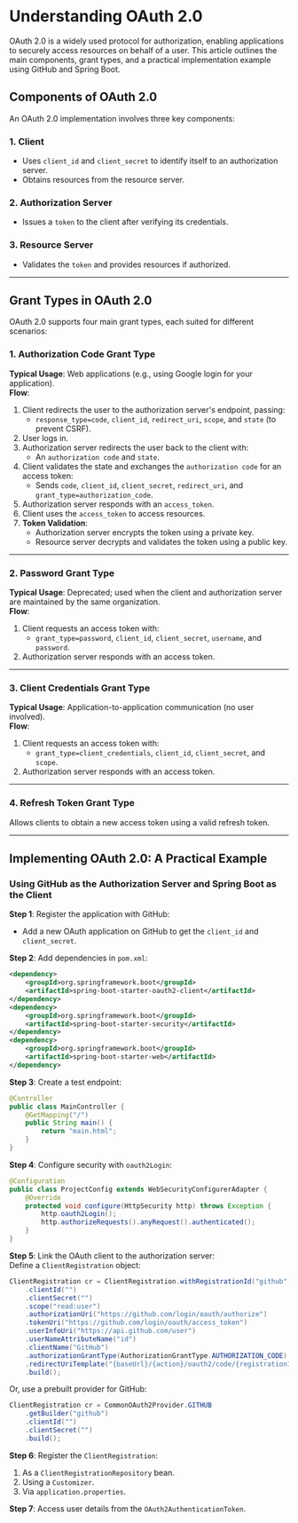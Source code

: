# Understanding OAuth 2.0

OAuth 2.0 is a widely used protocol for authorization, enabling applications to securely access resources on behalf of a user. This article outlines the main components, grant types, and a practical implementation example using GitHub and Spring Boot.

## Components of OAuth 2.0

An OAuth 2.0 implementation involves three key components:

### 1. Client
- Uses `client_id` and `client_secret` to identify itself to an authorization server.
- Obtains resources from the resource server.

### 2. Authorization Server
- Issues a `token` to the client after verifying its credentials.

### 3. Resource Server
- Validates the `token` and provides resources if authorized.

---

## Grant Types in OAuth 2.0

OAuth 2.0 supports four main grant types, each suited for different scenarios:

### 1. Authorization Code Grant Type
**Typical Usage**: Web applications (e.g., using Google login for your application).  
**Flow**:
1. Client redirects the user to the authorization server's endpoint, passing:
   - `response_type=code`, `client_id`, `redirect_uri`, `scope`, and `state` (to prevent CSRF).
2. User logs in.
3. Authorization server redirects the user back to the client with:
   - An `authorization code` and `state`.
4. Client validates the state and exchanges the `authorization code` for an access token:
   - Sends `code`, `client_id`, `client_secret`, `redirect_uri`, and `grant_type=authorization_code`.
5. Authorization server responds with an `access_token`.
6. Client uses the `access_token` to access resources.
7. **Token Validation**:
   - Authorization server encrypts the token using a private key.
   - Resource server decrypts and validates the token using a public key.

---

### 2. Password Grant Type
**Typical Usage**: Deprecated; used when the client and authorization server are maintained by the same organization.  
**Flow**:
1. Client requests an access token with:
   - `grant_type=password`, `client_id`, `client_secret`, `username`, and `password`.
2. Authorization server responds with an access token.

---

### 3. Client Credentials Grant Type
**Typical Usage**: Application-to-application communication (no user involved).  
**Flow**:
1. Client requests an access token with:
   - `grant_type=client_credentials`, `client_id`, `client_secret`, and `scope`.
2. Authorization server responds with an access token.

---

### 4. Refresh Token Grant Type
Allows clients to obtain a new access token using a valid refresh token.

---

## Implementing OAuth 2.0: A Practical Example

### Using GitHub as the Authorization Server and Spring Boot as the Client

**Step 1**: Register the application with GitHub:
- Add a new OAuth application on GitHub to get the `client_id` and `client_secret`.

**Step 2**: Add dependencies in `pom.xml`:

```xml
<dependency>
    <groupId>org.springframework.boot</groupId>
    <artifactId>spring-boot-starter-oauth2-client</artifactId>
</dependency>
<dependency>
    <groupId>org.springframework.boot</groupId>
    <artifactId>spring-boot-starter-security</artifactId>
</dependency>
<dependency>
    <groupId>org.springframework.boot</groupId>
    <artifactId>spring-boot-starter-web</artifactId>
</dependency>
```

**Step 3**: Create a test endpoint:

```java
@Controller
public class MainController {
    @GetMapping("/")
    public String main() {
        return "main.html";
    }
}
```

**Step 4**: Configure security with `oauth2Login`:

```java
@Configuration
public class ProjectConfig extends WebSecurityConfigurerAdapter {
    @Override
    protected void configure(HttpSecurity http) throws Exception {
        http.oauth2Login();
        http.authorizeRequests().anyRequest().authenticated();
    }
}
```

**Step 5**: Link the OAuth client to the authorization server:  
Define a `ClientRegistration` object:

```java
ClientRegistration cr = ClientRegistration.withRegistrationId("github")
    .clientId("")
    .clientSecret("")
    .scope("read:user")
    .authorizationUri("https://github.com/login/oauth/authorize")
    .tokenUri("https://github.com/login/oauth/access_token")
    .userInfoUri("https://api.github.com/user")
    .userNameAttributeName("id")
    .clientName("GitHub")
    .authorizationGrantType(AuthorizationGrantType.AUTHORIZATION_CODE)
    .redirectUriTemplate("{baseUrl}/{action}/oauth2/code/{registrationId}")
    .build();
```

Or, use a prebuilt provider for GitHub:

```java
ClientRegistration cr = CommonOAuth2Provider.GITHUB
    .getBuilder("github")
    .clientId("")
    .clientSecret("")
    .build();
```

**Step 6**: Register the `ClientRegistration`:
1. As a `ClientRegistrationRepository` bean.
2. Using a `Customizer`.
3. Via `application.properties`.

**Step 7**: Access user details from the `OAuth2AuthenticationToken`.